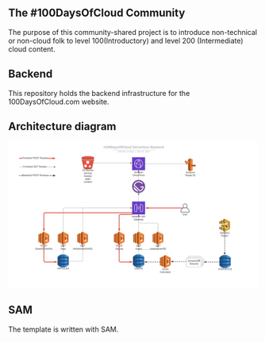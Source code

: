 ## The #100DaysOfCloud Community

The purpose of this community-shared project is to introduce non-technical or non-cloud folk
to level 100(Introductory) and level 200 (Intermediate) cloud content.

## Backend
This repository holds the backend infrastructure for the 100DaysOfCloud.com website.

## Architecture diagram
![arch-diagram](Static/100DaysOfCloud_Serverless_Backend.png)

## SAM
The template is written with SAM.